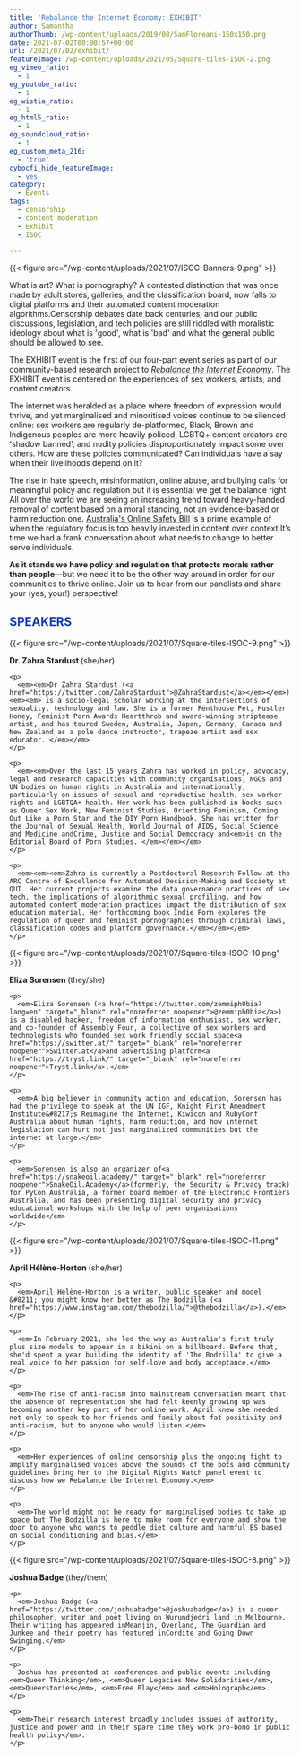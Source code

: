 ```yaml
---
title: 'Rebalance the Internet Economy: EXHIBIT'
author: Samantha
authorThumb: /wp-content/uploads/2019/08/SamFloreani-150x150.png
date: 2021-07-02T00:00:57+00:00
url: /2021/07/02/exhibit/
featureImage: /wp-content/uploads/2021/05/Square-tiles-ISOC-2.png
eg_vimeo_ratio:
  - 1
eg_youtube_ratio:
  - 1
eg_wistia_ratio:
  - 1
eg_html5_ratio:
  - 1
eg_soundcloud_ratio:
  - 1
eg_custom_meta_216:
  - 'true'
cybocfi_hide_featureImage:
  - yes
category:
  - Events
tags:
  - censorship
  - content moderation
  - Exhibit
  - ISOC

---
```

{{< figure src="/wp-content/uploads/2021/07/ISOC-Banners-9.png" >}}

What is art? What is pornography? A contested distinction that was once made by adult stores, galleries, and the classification board, now falls to digital platforms and their automated content moderation algorithms.Censorship debates date back centuries, and our public discussions, legislation, and tech policies are still riddled with moralistic ideology about what is 'good', what is 'bad' and what the general public should be allowed to see.

The EXHIBIT event is the first of our four-part event series as part of our community-based research project to _[Rebalance the Internet Economy][1]_. The EXHIBIT event is centered on the experiences of sex workers, artists, and content creators.

The internet was heralded as a place where freedom of expression would thrive, and yet marginalised and minoritised voices continue to be silenced online: sex workers are regularly de-platformed, Black, Brown and Indigenous peoples are more heavily policed, LGBTQ+ content creators are 'shadow banned', and nudity policies disproportionately impact some over others. How are these policies communicated? Can individuals have a say when their livelihoods depend on it?

The rise in hate speech, misinformation, online abuse, and bullying calls for meaningful policy and regulation but it is essential we get the balance right. All over the world we are seeing an increasing trend toward heavy-handed removal of content based on a moral standing, not an evidence-based or harm reduction one. <a href="https://digitalrightswatch.org.au/2021/02/11/explainer-the-online-safety-bill/" target="_blank" rel="noreferrer noopener">Australia's Online Safety Bill</a> is a prime example of when the regulatory focus is too heavily invested in content over context.It&#8217;s time we had a frank conversation about what needs to change to better serve individuals.

**As it stands we have policy and regulation that protects morals rather than people**—but we need it to be the other way around in order for our communities to thrive online. Join us to hear from our panelists and share your (yes, your!) perspective!

## **<span style="color:#193ab3" class="has-inline-color">SPEAKERS </span>**

<div class="wp-block-columns is-layout-flex wp-container-core-columns-layout-3 wp-block-columns-is-layout-flex">
  <div class="wp-block-column is-layout-flow wp-block-column-is-layout-flow" style="flex-basis:33.33%">
{{< figure src="/wp-content/uploads/2021/07/Square-tiles-ISOC-9.png" >}}
  </div>

  <div class="wp-block-column is-layout-flow wp-block-column-is-layout-flow" style="flex-basis:66.66%">
    <p>
      <strong>Dr. Zahra Stardust </strong>(she/her)
    </p>

    <p>
      <em><em>Dr Zahra Stardust (<a href="https://twitter.com/ZahraStardust">@ZahraStardust</a></em></em>)<em><em> is a socio-legal scholar working at the intersections of sexuality, technology and law. She is a former Penthouse Pet, Hustler Honey, Feminist Porn Awards Heartthrob and award-winning striptease artist, and has toured Sweden, Australia, Japan, Germany, Canada and New Zealand as a pole dance instructor, trapeze artist and sex educator. </em></em>
    </p>

    <p>
      <em><em>Over the last 15 years Zahra has worked in policy, advocacy, legal and research capacities with community organisations, NGOs and UN bodies on human rights in Australia and internationally, particularly on issues of sexual and reproductive health, sex worker rights and LGBTQA+ health. Her work has been published in books such as Queer Sex Work, New Feminist Studies, Orienting Feminism, Coming Out Like a Porn Star and the DIY Porn Handbook. She has written for the Journal of Sexual Health, World Journal of AIDS, Social Science and Medicine andCrime, Justice and Social Democracy and<em>is on the Editorial Board of Porn Studies. </em></em></em>
    </p>

    <p>
      <em><em><em>Zahra is currently a Postdoctoral Research Fellow at the ARC Centre of Excellence for Automated Decision-Making and Society at QUT. Her current projects examine the data governance practices of sex tech, the implications of algorithmic sexual profiling, and how automated content moderation practices impact the distribution of sex education material. Her forthcoming book Indie Porn explores the regulation of queer and feminist pornographies through criminal laws, classification codes and platform governance.</em></em></em>
    </p>
  </div>
</div>

<div class="wp-block-columns is-layout-flex wp-container-core-columns-layout-4 wp-block-columns-is-layout-flex">
  <div class="wp-block-column is-layout-flow wp-block-column-is-layout-flow" style="flex-basis:33.33%">
{{< figure src="/wp-content/uploads/2021/07/Square-tiles-ISOC-10.png" >}}
  </div>

  <div class="wp-block-column is-layout-flow wp-block-column-is-layout-flow" style="flex-basis:66.66%">
    <p>
      <strong>Eliza Sorensen </strong>(they/she)
    </p>

    <p>
      <em>Eliza Sorensen (<a href="https://twitter.com/zemmiph0bia?lang=en" target="_blank" rel="noreferrer noopener">@zemmiph0bia</a>) is a disabled hacker, freedom of information enthusiast, sex worker, and co-founder of Assembly Four, a collective of sex workers and technologists who founded sex work friendly social space<a href="https://switter.at/" target="_blank" rel="noreferrer noopener">Switter.at</a>and advertising platform<a href="https://tryst.link/" target="_blank" rel="noreferrer noopener">Tryst.link</a>.</em>
    </p>

    <p>
      <em>A big believer in community action and education, Sorensen has had the privilege to speak at the UN IGF, Knight First Amendment Institute&#8217;s Reimagine the Internet, Kiwicon and RubyConf Australia about human rights, harm reduction, and how internet legislation can hurt not just marginalized communities but the internet at large.</em>
    </p>

    <p>
      <em>Sorensen is also an organizer of<a href="https://snakeoil.academy/" target="_blank" rel="noreferrer noopener">SnakeOil.Academy</a>(formerly, the Security & Privacy track) for PyCon Australia, a former board member of the Electronic Frontiers Australia, and has been presenting digital security and privacy educational workshops with the help of peer organisations worldwide</em>
    </p>
  </div>
</div>

<div class="wp-block-columns is-layout-flex wp-container-core-columns-layout-5 wp-block-columns-is-layout-flex">
  <div class="wp-block-column is-layout-flow wp-block-column-is-layout-flow" style="flex-basis:33.33%">
{{< figure src="/wp-content/uploads/2021/07/Square-tiles-ISOC-11.png" >}}
  </div>

  <div class="wp-block-column is-layout-flow wp-block-column-is-layout-flow" style="flex-basis:66.66%">
    <p>
      <strong>April Hélène-Horton </strong>(she/her)
    </p>

    <p>
      <em>April Hélène-Horton is a writer, public speaker and model &#8211; you might know her better as The Bodzilla (<a href="https://www.instagram.com/thebodzilla/">@thebodzilla</a>).</em>
    </p>

    <p>
      <em>In February 2021, she led the way as Australia's first truly plus size models to appear in a bikini on a billboard. Before that, she'd spent a year building the identity of 'The Bodzilla' to give a real voice to her passion for self-love and body acceptance.</em>
    </p>

    <p>
      <em>The rise of anti-racism into mainstream conversation meant that the absence of representation she had felt keenly growing up was becoming another key part of her online work. April knew she needed not only to speak to her friends and family about fat positivity and anti-racism, but to anyone who would listen.</em>
    </p>

    <p>
      <em>Her experiences of online censorship plus the ongoing fight to amplify marginalised voices above the sounds of the bots and community guidelines bring her to the Digital Rights Watch panel event to discuss how we Rebalance the Internet Economy.</em>
    </p>

    <p>
      <em>The world might not be ready for marginalised bodies to take up space but The Bodzilla is here to make room for everyone and show the door to anyone who wants to peddle diet culture and harmful BS based on social conditioning and bias.</em>
    </p>
  </div>
</div>

<div class="wp-block-columns is-layout-flex wp-container-core-columns-layout-6 wp-block-columns-is-layout-flex">
  <div class="wp-block-column is-layout-flow wp-block-column-is-layout-flow" style="flex-basis:33.33%">
{{< figure src="/wp-content/uploads/2021/07/Square-tiles-ISOC-8.png" >}}
  </div>

  <div class="wp-block-column is-layout-flow wp-block-column-is-layout-flow" style="flex-basis:66.66%">
    <p>
      <strong>Joshua Badge </strong>(they/them)
    </p>

    <p>
      <em>Joshua Badge (<a href="https://twitter.com/joshuabadge">@joshuabadge</a>) is a queer philosopher, writer and poet living on Wurundjedri land in Melbourne. Their writing has appeared inMeanjin, Overland, The Guardian and Junkee and their poetry has featured inCordite and Going Down Swinging.</em>
    </p>

    <p>
      Joshua has presented at conferences and public events including <em>Queer Thinking</em>, <em>Queer Legacies New Solidarities</em>, <em>Queerstories</em>, <em>Free Play</em> and <em>Holograph</em>.
    </p>

    <p>
      <em>Their research interest broadly includes issues of authority, justice and power and in their spare time they work pro-bono in public health policy</em>.
    </p>
  </div>
</div><figure class="wp-block-embed is-type-video is-provider-youtube wp-block-embed-youtube wp-embed-aspect-16-9 wp-has-aspect-ratio">

<div class="wp-block-embed__wrapper">
</div></figure>

 [1]: http://www.digitalrightswatch.org.au/interneteconomy
